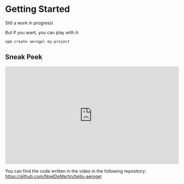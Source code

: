 # Getting Started

Still a work in progress!

But if you want, you can play with it:

```sh
npm create aerogel my-project
```

## Sneak Peek

<iframe width="560" height="315" src="https://www.youtube.com/embed/JXyCH_S9efk?si=Gy2uvyL_inUpui8X" title="YouTube video player" frameborder="0" allow="accelerometer; autoplay; clipboard-write; encrypted-media; gyroscope; picture-in-picture; web-share" allowfullscreen></iframe>

You can find the code written in the video in the following repository: https://github.com/NoelDeMartin/hello-aerogel
